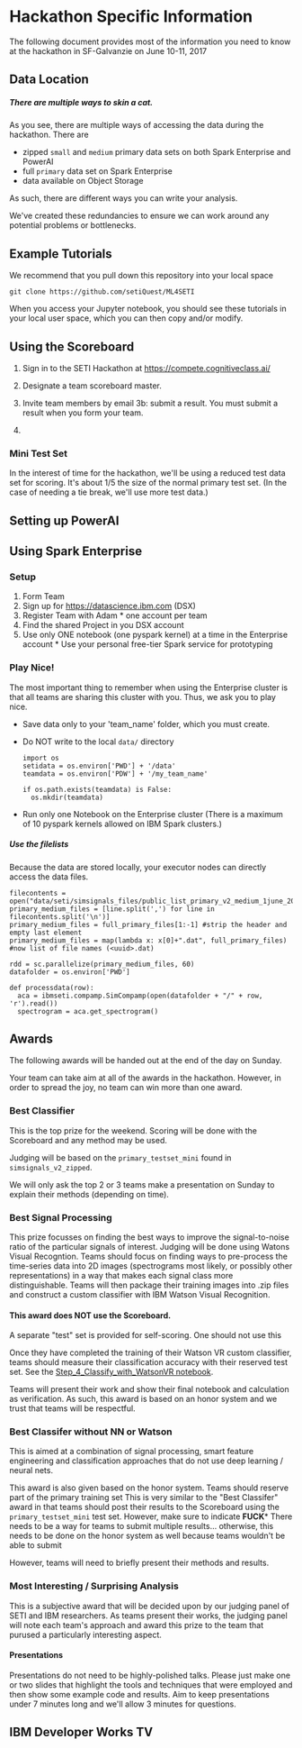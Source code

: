 # Hackathon Specific Information

The following document provides most of the information you need to know at the hackathon in SF-Galvanzie on June 10-11, 2017


## Data Location

##### There are multiple ways to skin a cat. 

As you see, there are multiple ways of accessing the data during the hackathon. There are

  * zipped `small` and `medium` primary data sets on both Spark Enterprise and PowerAI
  * full `primary` data set on Spark Enterprise
  * data available on Object Storage


As such, there are different ways you can write your analysis.

We've created these redundancies to ensure we can work around any potential problems or bottlenecks. 


## Example Tutorials

We recommend that you pull down this repository into your local space

```
git clone https://github.com/setiQuest/ML4SETI
```

When you access your Jupyter notebook, you should see these tutorials in your local user space, which you can then copy and/or modify. 

## Using the Scoreboard

1. Sign in to the SETI Hackathon at https://compete.cognitiveclass.ai/
2. Designate a team scoreboard master.
3. Invite team members by email
3b: submit a result. You must submit a result when you form your team. 

4.  


### Mini Test Set

In the interest of time for the hackathon, we'll be using a reduced test data set for scoring. It's about 1/5 the size of the normal primary test set. (In the case of needing a tie break, we'll use more test data.)


## Setting up PowerAI


## Using Spark Enterprise


### Setup

  1. Form Team
  2. Sign up for https://datascience.ibm.com (DSX)
  3. Register Team with Adam
    * one account per team
  4. Find the shared Project in you DSX account
  5. Use only ONE notebook (one pyspark kernel) at a time in the Enterprise account
    * Use your personal free-tier Spark service for prototyping

### Play Nice!

The most important thing to remember when using the Enterprise cluster is that all teams are sharing this cluster with you. Thus, we ask you to play nice.

  * Save data only to your 'team_name' folder, which you must create.
  * Do NOT write to the local `data/` directory

    ```
    import os
    setidata = os.environ['PWD'] + '/data'
    teamdata = os.environ['PDW'] + '/my_team_name'

    if os.path.exists(teamdata) is False:
      os.mkdir(teamdata)
    ```
  * Run only one Notebook on the Enterprise cluster (There is a maximum of 10 pyspark kernels allowed on IBM Spark clusters.)


##### Use the filelists

Because the data are stored locally, your executor nodes can directly access the data files.  

```
filecontents = open("data/seti/simsignals_files/public_list_primary_v2_medium_1june_2017.csv").read()
primary_medium_files = [line.split(',') for line in filecontents.split('\n')]
primary_medium_files = full_primary_files[1:-1] #strip the header and empty last element
primary_medium_files = map(lambda x: x[0]+".dat", full_primary_files)  #now list of file names (<uuid>.dat)

rdd = sc.parallelize(primary_medium_files, 60)
datafolder = os.environ['PWD']

def processdata(row):
  aca = ibmseti.compamp.SimCompamp(open(datafolder + "/" + row, 'r').read())
  spectrogram = aca.get_spectrogram()

```

## Awards

The following awards will be handed out at the end of the day on Sunday. 

Your team can take aim at all of the awards in the hackathon. However, in order to spread the joy, no team can win more than one award. 

### Best Classifier

This is the top prize for the weekend. Scoring will be done with the Scoreboard and any method may be used. 

Judging will be based on the `primary_testset_mini` found in `simsignals_v2_zipped`.

We will only ask the top 2 or 3 teams make a presentation on Sunday to explain their methods (depending on time).

### Best Signal Processing

This prize focusses on finding the best ways to improve the signal-to-noise ratio of the particular signals of interest. Judging will be done using Watons Visual Recogntion. Teams should focus on finding ways to pre-process the
time-series data into 2D images (spectrograms most likely, or possibly other representations) in a way that makes each signal class more distinguishable.  Teams will then package their training images into .zip files and construct a custom classifier with IBM Watson Visual Recognition. 

#### This award does NOT use the Scoreboard. 

A separate "test" set is provided for self-scoring. One should not use this 

Once they have completed the training of their Watson VR custom classifier, teams should measure their classification accuracy with their reserved test set. See the [Step_4_Classify_with_WatsonVR notebook](../tutorials/Step_4_Classify_with_WatsonVR.ipynb).

Teams will present their work and show their final notebook and calculation as verification. As such, this award is based on an honor system and we trust that teams will be respectful. 


### Best Classifer without NN or Watson

This is aimed at a combination of signal processing,  smart feature engineering and classification approaches that do not use deep learning / neural nets. 

This award is also given based on the honor system. Teams should reserve part of the primary training set
This is very similar to the "Best Classifer" award in that teams should post their results to the Scoreboard using the `primary_testset_mini` test set. However, make sure to indicate **FUCK*** There needs to be a way for teams to submit multiple results... otherwise, this needs to be done on the honor system as well because teams wouldn't be able to submit   

However, teams will need to briefly present their methods and results. 

### Most Interesting / Surprising Analysis

This is a subjective award that will be decided upon by our judging panel of SETI and IBM researchers. As teams present their works, the judging panel will note each team's approach and award this prize to the team that purused a particularly interesting aspect. 

#### Presentations

Presentations do not need to be highly-polished talks. Please just make one or two slides that highlight the tools and techniques that were employed and then show some example code and results. Aim to keep presentations under 7 minutes long and we'll allow 3 minutes for questions. 

## IBM Developer Works TV




